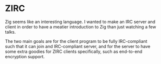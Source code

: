 # ZIRC

Zig seems like an interesting language. I wanted to make an IRC server and client in order to have a meatier introduction to Zig than just watching a few talks.

The two main goals are for the client program to be fully IRC-compliant such that it can join and IRC-compliant server, and for the server to have some extra goodies for ZIRC clients specifically, such as end-to-end encryption support.
